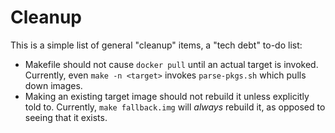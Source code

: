 # Cleanup

This is a simple list of general "cleanup" items, a "tech debt" to-do list:

* Makefile should not cause `docker pull` until an actual target is invoked. Currently, even `make -n <target>` invokes `parse-pkgs.sh` which pulls down images.
* Making an existing target image should not rebuild it unless explicitly told to. Currently, `make fallback.img` will _always_ rebuild it, as opposed to seeing that it exists.
